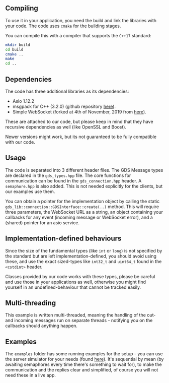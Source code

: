 ## Compiling

To use it in your application, you need the build and link the libraries with your code. The code uses `cmake` for the building stages.

You can compile this with a compiler that supports the `C++17` standard:

```sh
mkdir build
cd build
cmake ..
make
cd ..
```

## Dependencies

The code has three additional libraries as its dependencies:
  - Asio 1.12.2
  - msgpack for C++ (3.2.0) (github repository [here](https://github.com/msgpack/msgpack-c/tree/cpp-3.2.0)).
  - Simple WebSocket (forked at 4th of November, 2019 from [here](https://gitlab.com/eidheim/Simple-WebSocket-Server)).
  
These are attached to our code, but please keep in mind that they have recursive dependencies as well (like OpenSSL and Boost).

Newer versions might work, but its not guaranteed to be fully compatible with our code.

## Usage

The code is separated into 3 different header files. The GDS Message types are declared in the `gds_types.hpp` file.
The core functions for communication can be found in the `gds_connection.hpp` header. A `semaphore.hpp` is also added. This is not needed explicitly for the clients, but our examples use them.

You can obtain a pointer for the implementation object by calling the static `gds_lib::connection::GDSInterface::create(..)` method. This will require three parameters, the WebSocket URL as a string, an object containing your callbacks for any event (incoming message or WebSocket error), and a (shared) pointer for an asio service.

## Implementation-defined behaviours

Since the size of the fundamental types (like `int` or `long`) is not specified by the standard but are left implementation-defined, you should avoid using these, and use the exact sized-types like `int32_t` and `uint64_t` found in the `<cstdint>` header.

Classes provided by our code works with these types, please be careful and use those in your applications as well, otherwise you might find yourself in an undefined-behaviour that cannot be tracked easily.

## Multi-threading

This example is written multi-threaded, meaning the handling of the out- and incoming messages run on separate threads - notifying you on the callbacks should anything happen.

## Examples

The `examples` folder has some running examples for the setup - you can use the server simulator for your needs (found [here](https://github.com/arh-eu/gds-server-simulator)). It's sequential by mean (by awaiting semaphores every time there's something to wait for), to make the communication and the replies clear and simplified, of course you will not need these in a live app.
